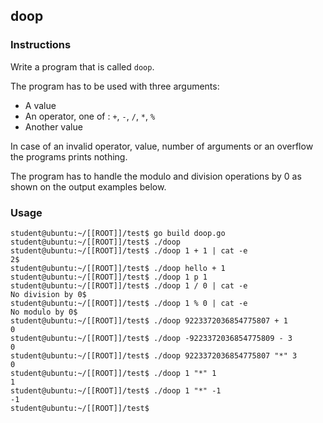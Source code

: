 ## doop

### Instructions

Write a program that is called `doop`.

The program has to be used with three arguments:

- A value
- An operator, one of : `+`, `-`, `/`, `*`, `%`
- Another value

In case of an invalid operator, value, number of arguments or an overflow the programs prints nothing.

The program has to handle the modulo and division operations by 0 as shown on the output examples below.

### Usage

```console
student@ubuntu:~/[[ROOT]]/test$ go build doop.go
student@ubuntu:~/[[ROOT]]/test$ ./doop
student@ubuntu:~/[[ROOT]]/test$ ./doop 1 + 1 | cat -e
2$
student@ubuntu:~/[[ROOT]]/test$ ./doop hello + 1
student@ubuntu:~/[[ROOT]]/test$ ./doop 1 p 1
student@ubuntu:~/[[ROOT]]/test$ ./doop 1 / 0 | cat -e
No division by 0$
student@ubuntu:~/[[ROOT]]/test$ ./doop 1 % 0 | cat -e
No modulo by 0$
student@ubuntu:~/[[ROOT]]/test$ ./doop 9223372036854775807 + 1
0
student@ubuntu:~/[[ROOT]]/test$ ./doop -9223372036854775809 - 3
0
student@ubuntu:~/[[ROOT]]/test$ ./doop 9223372036854775807 "*" 3
0
student@ubuntu:~/[[ROOT]]/test$ ./doop 1 "*" 1
1
student@ubuntu:~/[[ROOT]]/test$ ./doop 1 "*" -1
-1
student@ubuntu:~/[[ROOT]]/test$
```
